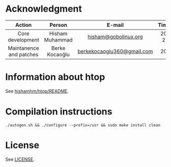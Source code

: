 # Acknowledgment
|          Action         |      Person     |           E-mail           |  Timeline |
|:-----------------------:|:---------------:|:--------------------------:|:---------:|
|     Core development    | Hisham Muhammad |    hisham@gobolinux.org    | 2004-2016 |
| Maintanence and patches |  Berke Kocaoğlu | berkekocaoglu360@gmail.com |   2020-   |

# Information about htop
See [hishamhm/htop/README](https://github.com/hishamhm/htop/blob/master/README).

# Compilation instructions
```
./autogen.sh && ./configure --prefix=/usr && sudo make install clean
```

# License
See [LICENSE](LICENSE).
